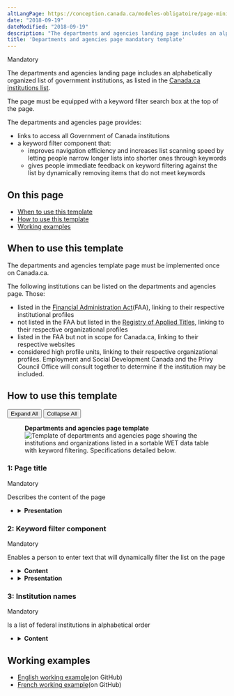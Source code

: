 ```yaml
---
altLangPage: https://conception.canada.ca/modeles-obligatoire/page-ministeres-organismes.html
date: "2018-09-19"
dateModified: "2018-09-19"
description: "The departments and agencies landing page includes an alphabetically organized list of government institutions"
title: 'Departments and agencies page mandatory template'
---
```

<p><span class="label label-danger">Mandatory</span></p>
<p>The departments and agencies landing page includes an alphabetically organized list of government institutions, as listed in the <a href="https://www.canada.ca/en/government/about/design-system/institutions-list.html">Canada.ca institutions list</a>.</p>
<p>The page must be equipped with a keyword filter search box at the top of the page.</p>
<p>The departments and agencies page provides:</p>
<ul>
  <li>links to access all Government of Canada institutions</li>
  <li>a keyword filter component that:
    <ul>
      <li>improves navigation efficiency and increases list scanning speed by letting people narrow longer lists into shorter ones through keywords</li>
      <li>gives people immediate feedback on keyword filtering against the list by dynamically removing items that do not meet keywords</li>
    </ul>
  </li>
</ul>
<section>
  <h2>On this page</h2>
  <ul>
    <li><a href="#use">When to use this template</a></li>
    <li><a href="#specifications">How to use this template</a></li>
    <li><a href="#examples">Working examples</a></li>
  </ul>
</section>
<section>
  <h2 id="use">When to use this template</h2>
  <p>The departments and agencies template page must be implemented once on Canada.ca.</p>
  <p>The following institutions can be listed on the departments and agencies page. Those:</p>
  <ul>
    <li>listed in the <a href="http://laws-lois.justice.gc.ca/eng/acts/F-11/">Financial Administration Act</a>(FAA), linking to their respective institutional profiles</li>
    <li>not listed in the FAA but listed in the <a href="http://www.tbs-sct.gc.ca/hgw-cgf/oversight-surveillance/communications/fip-pcim/reg-eng.asp">Registry of Applied Titles</a>, linking to their respective organizational profiles</li>
    <li>listed in the FAA but not  in scope for Canada.ca, linking to their respective websites</li>
    <li>considered high profile units, linking to their respective organizational profiles. Employment and Social Development Canada and the Privy Council Office will consult together to determine if the institution may be included.</li>
  </ul>
</section>
<section>
  <h2 id="specifications">How to use this template</h2>
  <div class="btn-group mrgn-bttm-sm">
    <button class="btn btn-default wb-toggle" data-toggle='{"selector": "details", "parent": "#template-elements", "type": "on"}' type="button">Expand All</button>
    <button class="btn btn-default wb-toggle" data-toggle='{"selector": "details", "parent": "#template-elements", "type": "off"}' type="button">Collapse All</button>
  </div>
  <div class="row">
    <div class="col-lg-6 pull-right">
      <figure class="mrgn-bttm-lg">
        <figcaption class="text-center"><b>Departments and agencies page template</b></figcaption>
        <img alt="Template of departments and agencies page showing the institutions and organizations listed in a sortable WET data table with keyword filtering. Specifications detailed below." class="full-width" src="../images/departments-and-agencies-en.jpg"/></figure>
    </div>
    <div class="col-lg-6 pull-left">
      <section id="template-elements">
        <section>
          <h3>1: Page title</h3>
          <p><span class="label label-danger">Mandatory</span></p>
          <p>Describes the content of the page</p>
          <ul class="list-unstyled">
            <li id="element2">
              <details class="mrgn-bttm-sm">
                <summary class="wb-toggle" data-toggle='{"print":"on"}'><strong>Presentation</strong></summary>
                <ul>
                  <li>page title must be a unique H1</li>
                  <li>must be the first element on the page</li>
                </ul>
              </details>
            </li>
          </ul>
        </section>
        <section>
          <h3>2: Keyword filter component</h3>
          <p><span class="label label-danger">Mandatory</span></p>
          <p>Enables a person to enter text that will dynamically filter the list on the page</p>
          <ul class="list-unstyled">
            <li id="element3">
              <details class="mrgn-bttm-sm">
                <summary class="wb-toggle" data-toggle='{"print":"on"}'><strong>Content</strong></summary>
                <ul>
                  <li>must be implemented using appropriate <abbr title="Web Experience Toolkit">WET</abbr>components</li>
                </ul>
              </details>
            </li>
            <li id="element4">
              <details class="mrgn-bttm-sm">
                <summary class="wb-toggle" data-toggle='{"print":"on"}'><strong>Presentation</strong></summary>
                <ul>
                  <li>appears above the information being filtered</li>
                </ul>
              </details>
            </li>
          </ul>
        </section>
        <section>
          <h3>3: Institution names</h3>
          <p><span class="label label-danger">Mandatory</span></p>
          <p>Is a list of federal institutions in alphabetical order</p>
          <ul class="list-unstyled">
            <li id="element5">
              <details class="mrgn-bttm-sm">
                <summary class="wb-toggle" data-toggle='{"print":"on"}'><strong>Content</strong></summary>
                <ul>
                  <li>the display name of the institution is used, as specified in the <a href="https://www.canada.ca/en/government/about/design-system/institutions-list.html">Canada.ca institutions list</a></li>
                  <li>acronyms are provided adjacent to the display name</li>
                </ul>
              </details>
            </li>
          </ul>
        </section>
      </section>
    </div>
  </div>
</section>
<section>
  <h2 id="examples">Working examples</h2>
  <ul>
    <li><a href="https://github.com/wet-boew/GCWeb/blob/master/templates/dept-en.html">English working example</a>(on GitHub)</li>
    <li><a href="https://github.com/wet-boew/GCWeb/blob/master/templates/dept-fr.html">French working example</a>(on GitHub)</li>
  </ul>
</section>
